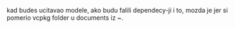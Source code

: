 kad budes ucitavao modele, ako budu falili dependecy-ji i to, mozda je jer si pomerio vcpkg
folder u documents iz ~.
